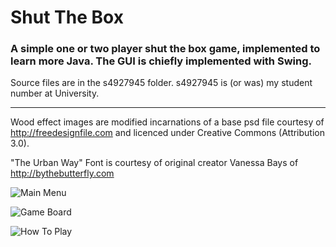 # Shut The Box

### A simple one or two player shut the box game, implemented to learn more Java. The GUI is chiefly implemented with Swing.

Source files are in the s4927945 folder. s4927945 is (or was) my student number at University.

---

Wood effect images are modified incarnations of a base psd file courtesy of http://freedesignfile.com and licenced under Creative Commons (Attribution 3.0).

"The Urban Way" Font is courtesy of original creator Vanessa Bays of http://bythebutterfly.com 


![Main Menu](https://github.com/annabel82/shut-the-box/blob/master/screenshots/main-menu.png)

![Game Board](https://github.com/annabel82/shut-the-box/blob/master/screenshots/game-baord.png)

![How To Play](https://github.com/annabel82/shut-the-box/blob/master/screenshots/how-to-play.png)